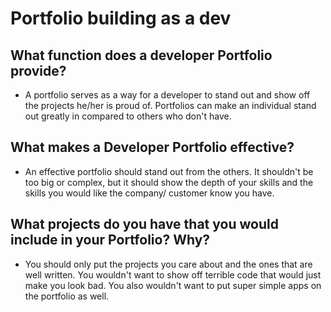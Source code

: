 # Portfolio building as a dev

## What function does a developer Portfolio provide?

* A portfolio serves as a way for a developer to stand out and show off the projects he/her is proud of. Portfolios can make an individual stand out greatly in compared to others who don't have.

## What makes a Developer Portfolio effective?

* An effective portfolio should stand out from the others. It shouldn't be too big or complex, but it should show the depth of your skills and the skills you would like the company/ customer know you have.

## What projects do you have that you would include in your Portfolio? Why?

* You should only put the projects you care about and the ones that are well written. You wouldn't want to show off terrible code that would just make you look bad. You also wouldn't want to put super simple apps on the portfolio as well.